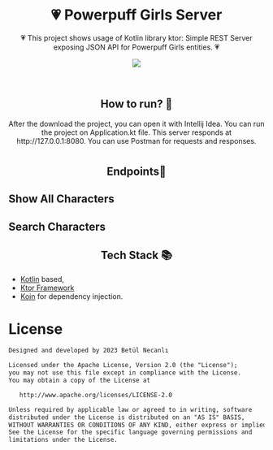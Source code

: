 #  <h1 align="center">💗 Powerpuff Girls Server</h1>

<p align="center">  
💗 This project shows usage of Kotlin library ktor: Simple REST Server exposing JSON API for Powerpuff Girls entities. 💗
</p>
<p align="center">
<img src="https://github.com/betulnecanli/PowerpuffGirlsServer/blob/master/banner/ppgbnnr.png?raw=true"/>
</p>

</br>
<h2 align="center">How to run? 🚀</h2>
<p align="center"> 
After the download the project, you can open it with Intellij Idea. 
You can run the project on Application.kt file.
This server responds at http://127.0.0.1:8080.
You can use Postman for requests and responses.
</p>

# <h2 align="center">Endpoints📜</h2>
## Show All Characters 
## Search Characters 


<h2 align="center">Tech Stack 📚</h2>

- [Kotlin](https://kotlinlang.org/) based,
- [Ktor Framework](https://ktor.io/docs/welcome.html) 
- [Koin](https://insert-koin.io/) for dependency injection.

# License
```xml
Designed and developed by 2023 Betül Necanlı 

Licensed under the Apache License, Version 2.0 (the "License");
you may not use this file except in compliance with the License.
You may obtain a copy of the License at

   http://www.apache.org/licenses/LICENSE-2.0

Unless required by applicable law or agreed to in writing, software
distributed under the License is distributed on an "AS IS" BASIS,
WITHOUT WARRANTIES OR CONDITIONS OF ANY KIND, either express or implied.
See the License for the specific language governing permissions and
limitations under the License.
```

